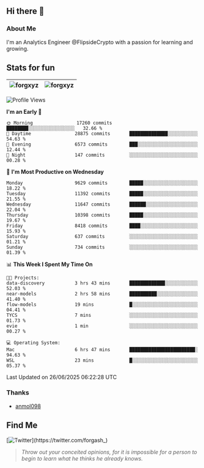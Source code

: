 ## Hi there 👋

### About Me

I'm an Analytics Engineer @FlipsideCrypto with a passion for learning and growing.
  
## Stats for fun

| <img align="center" src="https://github-readme-streak-stats.herokuapp.com/?user=forgxyz&theme=tokyonight" alt="forgxyz" /> | <img align="center" src="https://github-readme-stats.vercel.app/api?username=forgxyz&theme=tokyonight&show_icons=true" alt="forgxyz" /> |
| ------------- |------------- |


<!--START_SECTION:waka-->
![Profile Views](http://img.shields.io/badge/Profile%20Views-0-blue)

**I'm an Early 🐤** 

```text
🌞 Morning                17260 commits       ████████░░░░░░░░░░░░░░░░░   32.66 % 
🌆 Daytime                28875 commits       ██████████████░░░░░░░░░░░   54.63 % 
🌃 Evening                6573 commits        ███░░░░░░░░░░░░░░░░░░░░░░   12.44 % 
🌙 Night                  147 commits         ░░░░░░░░░░░░░░░░░░░░░░░░░   00.28 % 
```
📅 **I'm Most Productive on Wednesday** 

```text
Monday                   9629 commits        █████░░░░░░░░░░░░░░░░░░░░   18.22 % 
Tuesday                  11392 commits       █████░░░░░░░░░░░░░░░░░░░░   21.55 % 
Wednesday                11647 commits       ██████░░░░░░░░░░░░░░░░░░░   22.04 % 
Thursday                 10398 commits       █████░░░░░░░░░░░░░░░░░░░░   19.67 % 
Friday                   8418 commits        ████░░░░░░░░░░░░░░░░░░░░░   15.93 % 
Saturday                 637 commits         ░░░░░░░░░░░░░░░░░░░░░░░░░   01.21 % 
Sunday                   734 commits         ░░░░░░░░░░░░░░░░░░░░░░░░░   01.39 % 
```


📊 **This Week I Spent My Time On** 

```text
🐱‍💻 Projects: 
data-discovery           3 hrs 43 mins       █████████████░░░░░░░░░░░░   52.03 % 
near-models              2 hrs 58 mins       ██████████░░░░░░░░░░░░░░░   41.40 % 
flow-models              19 mins             █░░░░░░░░░░░░░░░░░░░░░░░░   04.41 % 
TYCS                     7 mins              ░░░░░░░░░░░░░░░░░░░░░░░░░   01.73 % 
evie                     1 min               ░░░░░░░░░░░░░░░░░░░░░░░░░   00.27 % 

💻 Operating System: 
Mac                      6 hrs 47 mins       ████████████████████████░   94.63 % 
WSL                      23 mins             █░░░░░░░░░░░░░░░░░░░░░░░░   05.37 % 
```


 Last Updated on 26/06/2025 06:22:28 UTC
<!--END_SECTION:waka-->

### Thanks
 - [anmol098](https://github.com/anmol098/waka-readme-stats/)
  
## Find Me
[![Twitter](https://img.shields.io/twitter/url/https/twitter.com/forgash_.svg?style=social&label=Follow%20%40forgash_)](https://twitter.com/forgash_)


> *Throw out your conceited opinions, for it is impossible for a person to begin to learn what he thinks he already knows.* 
